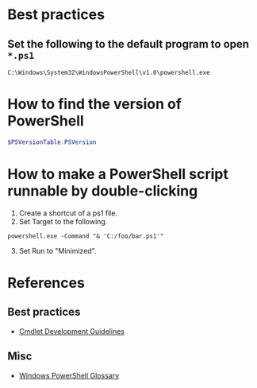 # Best practices
## Set the following to the default program to open `*.ps1`
```batch
C:\Windows\System32\WindowsPowerShell\v1.0\powershell.exe
```

# How to find the version of PowerShell
```powershell
$PSVersionTable.PSVersion
```

# How to make a PowerShell script runnable by double-clicking
1. Create a shortcut of a ps1 file.
2. Set Target to the following.
```
powershell.exe -Command "& 'C:/foo/bar.ps1'"
```
3. Set Run to "Minimized".

# References
## Best practices
* [Cmdlet Development Guidelines](https://msdn.microsoft.com/en-us/library/ms714657.aspx)
## Misc
* [Windows PowerShell Glossary](https://docs.microsoft.com/en-us/powershell/scripting/windows-powershell-glossary)